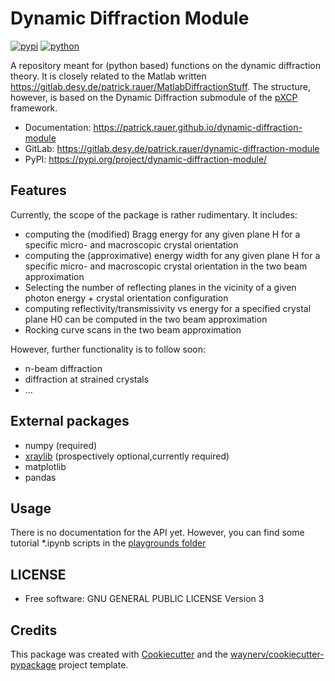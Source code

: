 # Dynamic Diffraction Module

[![pypi](https://img.shields.io/pypi/v/dynamic-diffraction-module.svg)](https://pypi.org/project/dynamic-diffraction-module/)
[![python](https://img.shields.io/pypi/pyversions/dynamic-diffraction-module.svg)](https://pypi.org/project/dynamic-diffraction-module/)

A repository meant for (python based) functions on the dynamic diffraction theory. It is closely related to the Matlab written <https://gitlab.desy.de/patrick.rauer/MatlabDiffractionStuff>.
The structure, however, is based on the Dynamic Diffraction submodule of the [pXCP](https://gitlab.desy.de/patrick.rauer/Xgeno_mpi) framework.

* Documentation: <https://patrick.rauer.github.io/dynamic-diffraction-module>
* GitLab: <https://gitlab.desy.de/patrick.rauer/dynamic-diffraction-module>
* PyPI: <https://pypi.org/project/dynamic-diffraction-module/>

## Features

Currently, the scope of the package is rather rudimentary.
It includes:

* computing the (modified) Bragg energy for any given plane H for a specific micro- and macroscopic crystal orientation
* computing the (approximative) energy width for any given plane H for a specific micro- and macroscopic crystal orientation in the two beam approximation
* Selecting the number of reflecting planes in the vicinity of a given photon energy + crystal orientation configuration
* computing reflectivity/transmissivity vs energy for a specified crystal plane H0 can be computed in the two beam approximation
* Rocking curve scans in the two beam approximation

However, further functionality is to follow soon:

* n-beam diffraction
* diffraction at strained crystals
* ...

## External packages

* numpy (required)
* [xraylib](https://github.com/tschoonj/xraylib) (prospectively optional,currently required)
* matplotlib
* pandas

## Usage

There is no documentation for the API yet. However, you can find some tutorial *.ipynb scripts in the [playgrounds folder](playgrounds/README.md)

## LICENSE

* Free software: GNU GENERAL PUBLIC LICENSE Version 3

## Credits

This package was created with [Cookiecutter](https://github.com/audreyr/cookiecutter) and the [waynerv/cookiecutter-pypackage](https://github.com/waynerv/cookiecutter-pypackage) project template.
